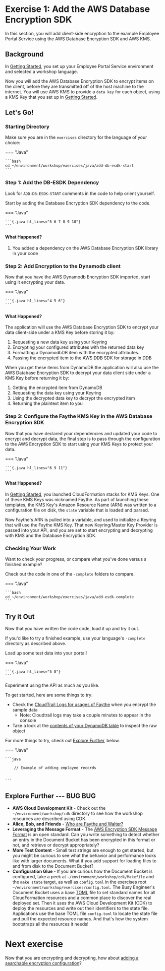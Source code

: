 # Exercise 1: Add the AWS Database Encryption SDK

In this section, you will add client-side encryption
to the example Employee Portal Service
using the AWS Database Encryption SDK and AWS KMS.

## Background

In [Getting Started](./getting-started.md),
you set up your Employee Portal Service environment
and selected a workshop language. 

Now you will add the AWS Database Encryption SDK to encrypt items on the client,
before they are transmitted off of the host machine to the internet.
You will use AWS KMS to provide a `data key` for each object,
using a KMS Key that you set up in [Getting Started](./getting-started.md).

## Let's Go!

### Starting Directory

Make sure you are in the `exercises` directory for the language of your choice:

=== "Java"

    ```bash
    cd ~/environment/workshop/exercises/java/add-db-esdk-start
    ```

### Step 1: Add the DB-ESDK Dependency

Look for `ADD-DB-ESDK-START` comments in the code to help orient yourself.

Start by adding the Database Encryption SDK dependency to the code.

=== "Java"

    ```{.java hl_lines="5 6 7 8 9 10"}
    ```


#### What Happened?

1. You added a dependency on the AWS Database Encryption SDK library in your code 

### Step 2: Add Encryption to the Dynamodb client

Now that you have the AWS Dynamodb Encryption SDK imported,
start using it encrypting your data.

=== "Java"

    ```{.java hl_lines="4 5 6"}
    ```

#### What Happened?

The application will use the AWS Database Encryption SDK
to encrypt your data client-side under a KMS Key before storing it by:

1. Requesting a new data key using your Keyring
1. Encrypting your configured attributes with the returned data key
1. Formatting a DynamodbDB item with the encrypted attributes.
1. Passing the encrypted item to the AWS DDB SDK for storage in DDB

When you get these items from DynamoDB
the application will also use the AWS Database Encryption SDK
to decrypt your data client side under a KMS Key before returning it by:

1. Getting the encrypted item from DynamoDB
1. Requesting the data key using your Keyring
1. Using the decrypted data key to decrypt the encrypted item
1. Returning the plaintext item to you

### Step 3: Configure the Faythe KMS Key in the AWS Database Encryption SDK

Now that you have declared your dependencies
and updated your code to encrypt and decrypt data,
the final step is to pass through the configuration
to the AWS Encryption SDK to start using your KMS Keys to protect your data.

=== "Java"

    ```{.java hl_lines="6 9 11"}
    ```

#### What Happened?

In [Getting Started](./getting-started.md), you launched CloudFormation stacks for KMS Keys.
One of these KMS Keys was nicknamed Faythe.
As part of launching these templates,
the KMS Key's Amazon Resource Name (ARN) was written to a configuration file on disk,
the `state` variable that is loaded and parsed.

Now Faythe's ARN is pulled into a variable,
and used to initialize a Keyring that will use the Faythe KMS Key.
That new Keyring/Master Key Provider is passed into your API,
and you are set to start encrypting and decrypting with KMS
and the Database Encryption SDK.

### Checking Your Work

Want to check your progress, or compare what you've done versus a finished example?

Check out the code in one of the `-complete` folders to compare.

=== "Java"

    ```bash 
    cd ~/environment/workshop/exercises/java/add-esdk-complete
    ```

## Try it Out

Now that you have written the code code,
load it up and try it out.

If you'd like to try a finished example,
use your language's `-complete` directory as described above.

Load up some test data into your portal!

=== "Java"

    ```{.java hl_lines="5 8"}
    ```

Experiment using the API as much as you like. 

To get started, here are some things to try:

* Check the <a href="https://us-east-2.console.aws.amazon.com/cloudtrail/home?region=us-east-2#/events?EventSource=kms.amazonaws.com" target="_blank">CloudTrail Logs for usages of Faythe</a> when you encrypt the sample data
    * Note: Cloudtrail logs may take a couple minutes to appear in the console
* Take a look at the <a href="https://us-west-1.console.aws.amazon.com/dynamodbv2/home?region=us-west-1#service" target="_blank">contents of your DynamoDB table</a> to inspect the raw object

For more things to try, check out [Explore Further](#explore-further), below.

=== "Java"

    ```java

        // Example of adding employee records


    ```


## Explore Further  --- BUG BUG

* **AWS Cloud Development Kit** - Check out the `~/environment/workshop/cdk` directory to see how the workshop resources are described using CDK.
* **Alice, Bob, and Friends** - <a href="https://en.wikipedia.org/wiki/Alice_and_Bob#Cast_of_characters" target="_blank">Who are Faythe and Walter?</a>
* **Leveraging the Message Format** - The <a href="https://docs.aws.amazon.com/encryption-sdk/latest/developer-guide/message-format.html" target="_blank">AWS Encryption SDK Message Format</a> is an open standard. Can you write something to detect whether an entry in the Document Bucket has been encrypted in this format or not, and retrieve or decrypt appropriately?
* **More Test Content** - Small test strings are enough to get started, but you might be curious to see what the behavior and performance looks like with larger documents. What if you add support for loading files to and from disk to the Document Bucket?
* **Configuration Glue** - If you are curious how the Document Bucket is configured, take a peek at `~/environment/workshop/cdk/Makefile` and the `make state` target, as well as `config.toml` in the exercises root `~/environment/workshop/exercises/config.toml`. The Busy Engineer's Document Bucket uses a base <a href="https://github.com/toml-lang/toml" target="_blank">TOML</a> file to set standard names for all CloudFormation resources and a common place to discover the real deployed set. Then it uses the AWS Cloud Development Kit (CDK) to deploy the resources and write out their identifiers to the state file. Applications use the base TOML file `config.toml` to locate the state file and pull the expected resource names. And that's how the system bootstraps all the resources it needs!

# Next exercise

Now that you are encrypting and decrypting,
how about [adding a searchable encryption configuration](./adding-searchable-encryption-configuration.md)?
